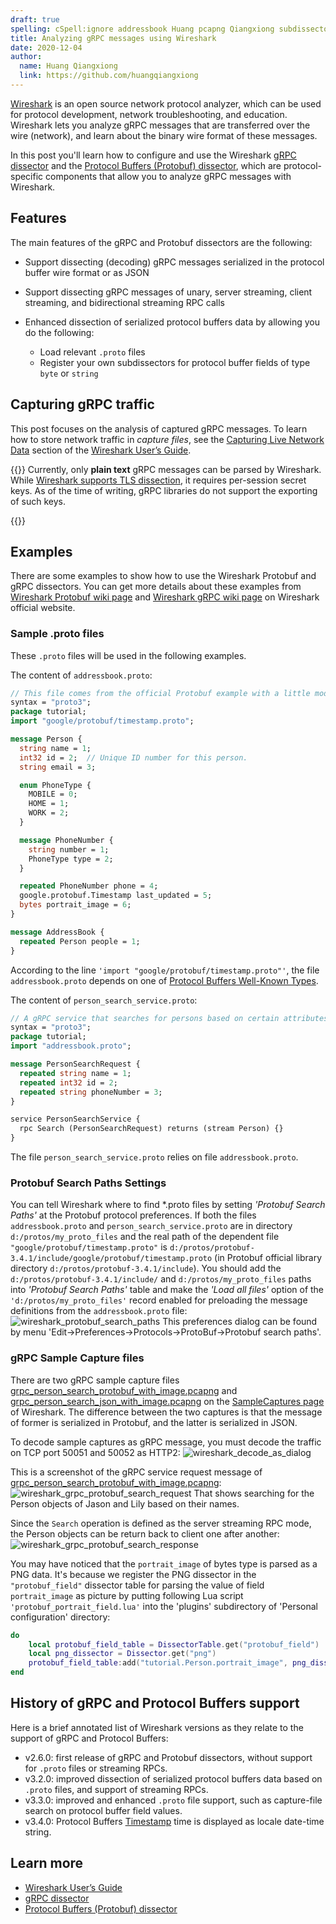 ```yaml
---
draft: true
spelling: cSpell:ignore addressbook Huang pcapng Qiangxiong subdissectors tcpdump Wireshark
title: Analyzing gRPC messages using Wireshark
date: 2020-12-04
author:
  name: Huang Qiangxiong
  link: https://github.com/huangqiangxiong
---
```


[Wireshark](https://www.wireshark.org) is an open source network protocol
analyzer, which can be used for protocol development, network troubleshooting,
and education. Wireshark lets you analyze gRPC messages that are transferred
over the wire (network), and learn about the binary wire format of these
messages.

In this post you'll learn how to configure and use the Wireshark [gRPC
dissector][] and the [Protocol Buffers (Protobuf) dissector][], which are
protocol-specific components that allow you to analyze gRPC messages with
Wireshark.

## Features

The main features of the gRPC and Protobuf dissectors are the following:

- Support dissecting (decoding) gRPC messages serialized in the
  protocol buffer wire format or as JSON

- Support dissecting gRPC messages of unary, server streaming, client streaming,
  and bidirectional streaming RPC calls

- Enhanced dissection of serialized protocol buffers data by allowing
  you do the following:
  - Load relevant `.proto` files
  - Register your own subdissectors for protocol buffer fields of type `byte` or
    `string`

## Capturing gRPC traffic

This post focuses on the analysis of captured gRPC messages. To learn how to
store network traffic in _capture files_, see the [Capturing Live Network
Data][] section of the [Wireshark User’s Guide][].

{{<note>}}
  Currently, only **plain text** gRPC messages can be parsed by Wireshark. While
  [Wireshark supports TLS dissection][], it requires per-session secret keys. As
  of the time of writing, gRPC libraries do not support the exporting of such
  keys.

  [Wireshark supports TLS dissection]: https://gitlab.com/wireshark/wireshark/-/wikis/tls
{{</note>}}

## Examples

There are some examples to show how to use the Wireshark Protobuf and gRPC
dissectors. You can get more details about these examples from [Wireshark
Protobuf wiki page](https://gitlab.com/wireshark/wireshark/-/wikis/Protobuf) and
[Wireshark gRPC wiki page](https://gitlab.com/wireshark/wireshark/-/wikis/gRPC)
on Wireshark official website.

### Sample .proto files

These `.proto` files will be used in the following examples.

The content of `addressbook.proto`:

```protobuf
// This file comes from the official Protobuf example with a little modification.
syntax = "proto3";
package tutorial;
import "google/protobuf/timestamp.proto";

message Person {
  string name = 1;
  int32 id = 2;  // Unique ID number for this person.
  string email = 3;

  enum PhoneType {
    MOBILE = 0;
    HOME = 1;
    WORK = 2;
  }

  message PhoneNumber {
    string number = 1;
    PhoneType type = 2;
  }

  repeated PhoneNumber phone = 4;
  google.protobuf.Timestamp last_updated = 5;
  bytes portrait_image = 6;
}

message AddressBook {
  repeated Person people = 1;
}
```

According to the line `'import "google/protobuf/timestamp.proto"'`, the file
`addressbook.proto` depends on one of [Protocol Buffers Well-Known
Types](https://developers.google.com/protocol-buffers/docs/reference/google.protobuf).

The content of `person_search_service.proto`:

```protobuf
// A gRPC service that searches for persons based on certain attributes.
syntax = "proto3";
package tutorial;
import "addressbook.proto";

message PersonSearchRequest {
  repeated string name = 1;
  repeated int32 id = 2;
  repeated string phoneNumber = 3;
}

service PersonSearchService {
  rpc Search (PersonSearchRequest) returns (stream Person) {}
}
```

The file `person_search_service.proto` relies on file `addressbook.proto`.

### Protobuf Search Paths Settings

You can tell Wireshark where to find *.proto files by setting *'Protobuf Search
Paths'* at the Protobuf protocol preferences. If both the files
`addressbook.proto` and `person_search_service.proto` are in directory
`d:/protos/my_proto_files` and the real path of the dependent file
`"google/protobuf/timestamp.proto"` is
`d:/protos/protobuf-3.4.1/include/google/protobuf/timestamp.proto` (in Protobuf
official library directory `d:/protos/protobuf-3.4.1/include`). You should add
the `d:/protos/protobuf-3.4.1/include/` and `d:/protos/my_proto_files` paths
into *'Protobuf Search Paths'* table and make the *'Load all files'* option of
the `'d:/protos/my_proto_files'` record enabled for preloading the message
definitions from the `addressbook.proto` file:
![wireshark_protobuf_search_paths](/img/wireshark_protobuf_search_paths.png)
This preferences dialog can be found by menu
'Edit->Preferences->Protocols->ProtoBuf->Protobuf search paths'.

### gRPC Sample Capture files

There are two gRPC sample capture files
[grpc_person_search_protobuf_with_image.pcapng](https://gitlab.com/wireshark/wireshark/-/wikis/uploads/f6fcdceb0248669c0b057bd15d45ab6f/grpc_person_search_protobuf_with_image.pcapng)
and
[grpc_person_search_json_with_image.pcapng](https://gitlab.com/wireshark/wireshark/-/wikis/uploads/88c03db83efb2e3253c88f853d40477b/grpc_person_search_json_with_image.pcapng)
on the [SampleCaptures
page](https://gitlab.com/wireshark/wireshark/-/wikis/SampleCaptures) of
Wireshark. The difference between the two captures is that the message of former
is serialized in Protobuf, and the latter is serialized in JSON.

To decode sample captures as gRPC message, you must decode the traffic on TCP
port 50051 and 50052 as HTTP2:
![wireshark_decode_as_dialog](/img/wireshark_decode_as_dialog.png)

This is a screenshot of the gRPC service request message of
[grpc_person_search_protobuf_with_image.pcapng](https://gitlab.com/wireshark/wireshark/-/wikis/uploads/f6fcdceb0248669c0b057bd15d45ab6f/grpc_person_search_protobuf_with_image.pcapng):
![wireshark_grpc_protobuf_search_request](/img/wireshark_grpc_protobuf_search_request.png)
That shows searching for the Person objects of Jason and Lily based on their
names.

Since the `Search` operation is defined as the server streaming RPC mode, the
Person objects can be return back to client one after another:
![wireshark_grpc_protobuf_search_response](/img/wireshark_grpc_protobuf_search_response.png)

You may have noticed that the `portrait_image` of bytes type is parsed as a
PNG data. It's because we register the PNG dissector in the `"protobuf_field"`
dissector table for parsing the value of field `portrait_image` as picture by
putting following Lua script `'protobuf_portrait_field.lua'` into the 'plugins'
subdirectory of 'Personal configuration' directory:

```lua
do
    local protobuf_field_table = DissectorTable.get("protobuf_field")
    local png_dissector = Dissector.get("png")
    protobuf_field_table:add("tutorial.Person.portrait_image", png_dissector)
end
```

## History of gRPC and Protocol Buffers support

Here is a brief annotated list of Wireshark versions as they relate to the
support of gRPC and Protocol Buffers:

- v2.6.0: first release of gRPC and Protobuf dissectors, without
  support for `.proto` files or streaming RPCs.
- v3.2.0: improved dissection of serialized protocol buffers data based on
  `.proto` files, and support of streaming RPCs.
- v3.3.0: improved and enhanced `.proto` file support, such as capture-file
  search on protocol buffer field values.
- v3.4.0: Protocol Buffers [Timestamp][] time is displayed as locale date-time
  string.

## Learn more

- [Wireshark User’s Guide][]
- [gRPC dissector][]
- [Protocol Buffers (Protobuf) dissector][]

[Capturing Live Network Data]: https://www.wireshark.org/docs/wsug_html_chunked/ChapterCapture.html
[gRPC dissector]: https://gitlab.com/wireshark/wireshark/-/wikis/gRPC
[Protocol Buffers (Protobuf) dissector]: https://gitlab.com/wireshark/wireshark/-/wikis/Protobuf
[Timestamp]: https://developers.google.com/protocol-buffers/docs/reference/google.protobuf#google.protobuf.Timestamp
[Wireshark User’s Guide]: https://www.wireshark.org/docs/wsug_html_chunked/
